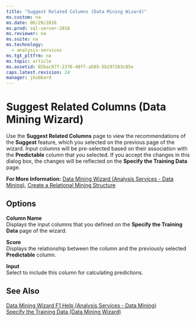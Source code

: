 ```yaml
---
title: "Suggest Related Columns (Data Mining Wizard)"
ms.custom: na
ms.date: 06/29/2016
ms.prod: sql-server-2016
ms.reviewer: na
ms.suite: na
ms.technology: 
  - analysis-services
ms.tgt_pltfrm: na
ms.topic: article
ms.assetid: 02bac877-2376-48ff-a585-5b197263c85e
caps.latest.revision: 24
manager: jhubbard
---
```

# Suggest Related Columns (Data Mining Wizard)
Use the **Suggest Related Columns** page to view the recommendations of the **Suggest** feature, which you selected on the previous page of the wizard. Input columns will be pre-selected based on their association with the **Predictable** column that you selected. If you accept the changes in this dialog box, the changes will be reflected on the **Specify the Training Data** page.  
  
 **For More Information:** [Data Mining Wizard (Analysis Services - Data Mining)](../../Topics/TopicNameNotContainA/Data-Mining-Wizard--Analysis-Services---Data-Mining-.md), [Create a Relational Mining Structure](../../Topics/TopicNameContainA/Create-a-Relational-Mining-Structure.md)  
  
## Options  
 **Column Name**  
 Displays the input columns that you defined on the **Specify the Training Data** page of the wizard.  
  
 **Score**  
 Displays the relationship between the column and the previously selected **Predictable** column.  
  
 **Input**  
 Select to include this column for calculating predictions.  
  
## See Also  
 [Data Mining Wizard F1 Help (Analysis Services - Data Mining)](../../Topics/TopicNameNotContainA/Data-Mining-Wizard-F1-Help--Analysis-Services---Data-Mining-.md)   
 [Specify the Training Data (Data Mining Wizard)](../../Topics/TopicNameNotContainA/Specify-the-Training-Data--Data-Mining-Wizard-.md)